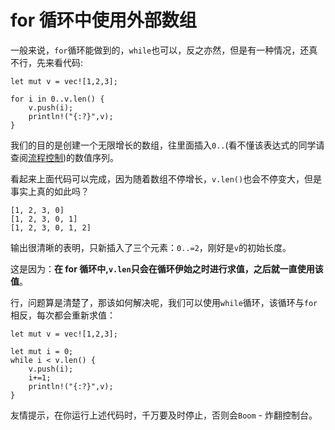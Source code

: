 # for 循环中使用外部数组

一般来说，`for`循环能做到的，`while`也可以，反之亦然，但是有一种情况，还真不行，先来看代码:

```rust,ignore,mdbook-runnable
let mut v = vec![1,2,3];

for i in 0..v.len() {
    v.push(i);
    println!("{:?}",v);
}
```

我们的目的是创建一个无限增长的数组，往里面插入`0..`(看不懂该表达式的同学请查阅[流程控制](https://course.rs/basic/flow-control.html))的数值序列。

看起来上面代码可以完成，因为随着数组不停增长，`v.len()`也会不停变大，但是事实上真的如此吗？

```console
[1, 2, 3, 0]
[1, 2, 3, 0, 1]
[1, 2, 3, 0, 1, 2]
```

输出很清晰的表明，只新插入了三个元素：`0..=2`，刚好是`v`的初始长度。

这是因为：**在 for 循环中,`v.len`只会在循环伊始之时进行求值，之后就一直使用该值**。

行，问题算是清楚了，那该如何解决呢，我们可以使用`while`循环，该循环与`for`相反，每次都会重新求值：

```rust,ignore,mdbook-runnable
let mut v = vec![1,2,3];

let mut i = 0;
while i < v.len() {
    v.push(i);
    i+=1;
    println!("{:?}",v);
}
```

友情提示，在你运行上述代码时，千万要及时停止，否则会`Boom` - 炸翻控制台。
